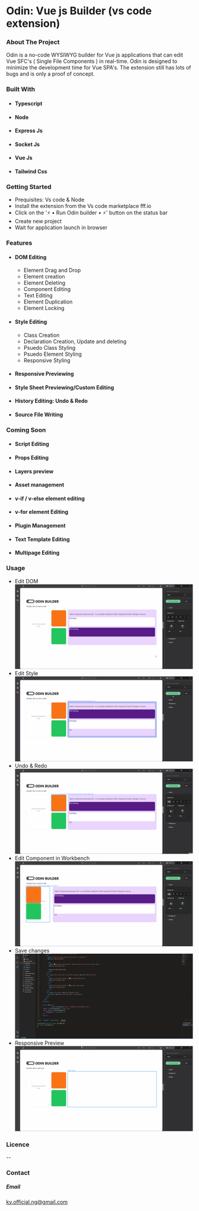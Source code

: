 # Odin: Vue js Builder (vs code extension)

### About The Project 

 Odin is a no-code WYSIWYG  builder for Vue js applications that can edit Vue SFC's ( Single File Components ) in real-time. Odin is designed to minimize the development time for Vue SPA's. The extension still has lots of bugs and is only a proof of concept.
 
### Built With

- #### Typescript
- #### Node
- #### Express Js
- #### Socket Js
- #### Vue Js
- #### Tailwind Css


### Getting Started
-   Prequisites: Vs code & Node
-   Install the extension from the Vs code marketplace fff.io
-   Click on the '⚡ • Run Odin builder • ⚡' button on the status bar
-   Create new project
-   Wait for application launch in browser

### Features
- #### DOM Editing
    - Element Drag and Drop
    - Element creation
    - Element Deleting
    - Component Editing
    - Text Editing
    - Element Duplication
    - Element Locking
- #### Style Editing
    - Class Creation
    - Declaration Creation, Update and deleting
    - Psuedo Class Styling
    - Psuedo Element Styling
    - Responsive Styling
- #### Responsive Previewing 
- #### Style Sheet Previewing/Custom Editing
- #### History Editing: Undo & Redo
- #### Source File Writing

### Coming Soon
- #### Script Editing
- #### Props Editing
- #### Layers preview
- #### Asset management
- #### v-if / v-else element editing
- #### v-for element Editing
- #### Plugin Management
- #### Text Template Editing
- #### Multipage Editing

### Usage
- Edit DOM
 ![Editing the DOM](usageImgs/dng.gif?raw=true "Title")
- Edit Style
 ![Editing the Style](usageImgs/style.gif?raw=true "Title")
- Undo & Redo
 ![Editing the History](usageImgs/history.gif?raw=true "Title")
- Edit Component in Workbench
 ![Editing the Component](usageImgs/workbench.gif?raw=true "Title")
- Save changes
 ![Editing the Source](usageImgs/save.gif?raw=true "Title")
- Responsive Preview
 ![Responsive preview](usageImgs/responsive.gif?raw=true "Title")


### Licence
--

### Contact
##### Email
ky.official.ng@gmail.com